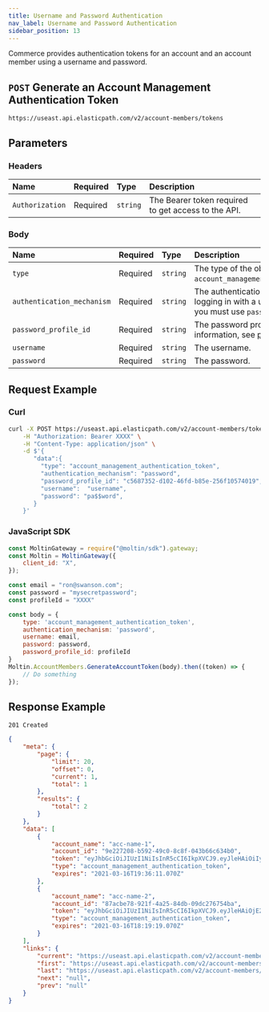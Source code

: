 ```yaml
---
title: Username and Password Authentication
nav_label: Username and Password Authentication
sidebar_position: 13
---
```


Commerce provides authentication tokens for an account and an account member using a username and password.

## `POST` Generate an Account Management Authentication Token

```http
https://useast.api.elasticpath.com/v2/account-members/tokens
```

## Parameters

### Headers

| Name            | Required | Type     | Description                          |
|:----------------|:---------|:---------|:-------------------------------------|
| `Authorization` | Required | `string` | The Bearer token required to get access to the API. |

### Body

| Name                       | Required | Type     | Description                                                                                                                                                            |
|:---------------------------|:---------|:---------|:-----------------------------------------------------------------------------------------------------------------------------------------------------------------------|
| `type`                     | Required | `string` | The type of the object. You must use `account_management_authentication_token`.                                                                                        |
| `authentication_mechanism` | Required | `string` | The authentication mechanism. For logging in with a username and password, you must use `password`.                                                                    |
| `password_profile_id`      | Required | `string` | The password profile ID. For more information, see [password profiles page](/docs/commerce-cloud/authentication/single-sign-on/password-profiles-api/overview). |
| `username`                 | Required | `string` | The username.                                                                                                                                                          |
| `password`                 | Required | `string` | The password.                                                                                                                                                          |

## Request Example

### Curl

```bash
curl -X POST https://useast.api.elasticpath.com/v2/account-members/tokens \
    -H "Authorization: Bearer XXXX" \
    -H "Content-Type: application/json" \
    -d $'{
       "data":{
         "type": "account_management_authentication_token",
         "authentication_mechanism": "password",
         "password_profile_id": "c5687352-d102-46fd-b85e-256f10574019",
         "username":  "username",
         "password": "pa$$word",
       }
    }'
```

### JavaScript SDK

```javascript
const MoltinGateway = require("@moltin/sdk").gateway;
const Moltin = MoltinGateway({
    client_id: "X",
});

const email = "ron@swanson.com";
const password = "mysecretpassword";
const profileId = "XXXX"

const body = {
    type: 'account_management_authentication_token',
    authentication_mechanism: 'password',
    username: email,
    password: password,
    password_profile_id: profileId
}
Moltin.AccountMembers.GenerateAccountToken(body).then((token) => {
    // Do something
});
```

## Response Example

`201 Created`

```json
{
    "meta": {
        "page": {
            "limit": 20,
            "offset": 0,
            "current": 1,
            "total": 1
        },
        "results": {
            "total": 2
        }
    },
    "data": [
        {
            "account_name": "acc-name-1",
            "account_id": "9e227208-b592-49c0-8c8f-043b66c634b0",
            "token": "eyJhbGciOiJIUzI1NiIsInR5cCI6IkpXVCJ9.eyJleHAiOiIyMDIxLTAzLTE2VDE5OjM2OjExLjA3MFoiLCJpYXQiOiIyMDIxLTAzLTE1VDE5OjM2OjExLjA3MFoiLCJzY29wZSI6IjFjNDVlNGVjLTI2ZTAtNDA0My04NmU0LWMxNWI5Y2Y5ODVhMyIsInN1YiI6IjFjNDVlNGVjLTI2ZTAtNDA0My04NmU0LWMxNWI5Y2Y5ODVhMiJ9.ytQ3UutTl_RJ8NiB1xN29Ta23p-FXsYOhcUM7MUQ4CM",
            "type": "account_management_authentication_token",
            "expires": "2021-03-16T19:36:11.070Z"
        },
        {
            "account_name": "acc-name-2",
            "account_id": "87acbe78-921f-4a25-84db-09dc276754ba",
            "token": "eyJhbGciOiJIUzI1NiIsInR5cCI6IkpXVCJ9.eyJleHAiOjE2MTU5MTg3NTksImlhdCI6MTYxNTkxODc0NCwic2NvcGUiOiI5N2FjYmU3OC05MjFmLTRhMjUtODRkYi0wOWRjMjc2NzU0YmEiLCJzdWIiOiI5N2FjYmU3OC05MjFmLTRhMjUtODRkYi0wOWRjMjc2NzU0YmEifQ.NphZBSWYxfl3-odXOxD0l6Zj7E9HxOG7qp34Sizm0WU",
            "type": "account_management_authentication_token",
            "expires": "2021-03-16T18:19:19.070Z"
        }
    ],
    "links": {
        "current": "https://useast.api.elasticpath.com/v2/account-members/tokens?page[offset]=0&page[limit]=20",
        "first": "https://useast.api.elasticpath.com/v2/account-members/tokens?page[offset]=0&page[limit]=20",
        "last": "https://useast.api.elasticpath.com/v2/account-members/tokens?page[offset]=0&page[limit]=20",
        "next": "null",
        "prev": "null"
    }
}
```
